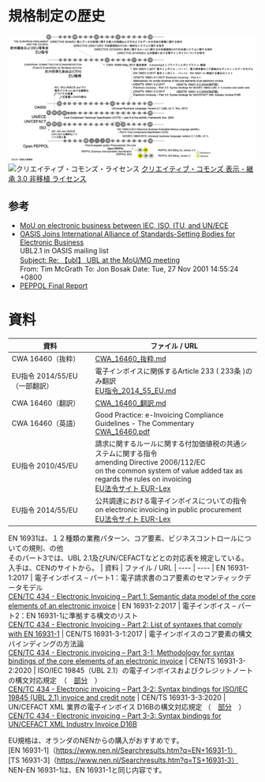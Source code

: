 # 規格制定の歴史
![年表](図/history.png)
![クリエイティブ・コモンズ・ライセンス](https://i.creativecommons.org/l/by-sa/3.0/88x31.png)
[クリエイティブ・コモンズ 表示 - 継承 3.0 非移植 ライセンス](http://creativecommons.org/licenses/by-sa/3.0/deed.ja)
## 参考  
* [MoU on electronic business between IEC, ISO, ITU, and UN/ECE](https://www.itu.int/en/ITU-T/ebusiness/Pages/mou/default.aspx)
* [OASIS Joins International Alliance of Standards-Setting Bodies for Electronic Business](https://www.oasis-open.org/news/pr/oasis-joins-international-alliance-of-standards-setting-bodies-for-electronic-business)  
UBL2.1 in OASIS mailing list  
[Subject: Re: 【ubl】 UBL at the MoU/MG meeting](https://lists.oasis-open.org/archives/ubl/200111/msg00021.html)  
From: Tim McGrath To: Jon Bosak Date: Tue, 27 Nov 2001 14:55:24 +0800  
* [PEPPOL Final Report](https://peppol.eu/wp-content/uploads/2016/08/20121205_PEPPOL_final_report_v2_4_web.pdf)
# 資料
| 資料 | ファイル / URL
| ---- | ----
| CWA 16460（抜粋） | [CWA_16460_抜粋.md](CWA_16460_抜粋.md)
| EU指令 2014/55/EU（一部翻訳） | 電子インボイスに関係するArticle 233 ( 233条 )のみ翻訳<br>[EU指令_2014_55_EU.md](EU指令_2014_55_EU.md])
| CWA 16460（翻訳） | [CWA_16460_翻訳.md](CWA_16460_翻訳.md)
| CWA 16460（英語） | Good Practice: e-Invoicing Compliance Guidelines - The Commentary<br>[CWA_16460.pdf](CWA_16460.pdf)
| EU指令 2010/45/EU | 請求に関するルールに関する付加価値税の共通システムに関する指令<br>amending Directive 2006/112/EC<br>on the common system of value added tax as regards the rules on invoicing<br>[EU法令サイト EUR-Lex](https://eur-lex.europa.eu/legal-content/EN/TXT/PDF/?uri=CELEX:32010L0045&from=EN)
| EU指令 2014/55/EU | 公共調達における電子インボイスについての指令<br>on electronic invoicing in public procurement<br>[EU法令サイト EUR-Lex](https://eur-lex.europa.eu/legal-content/EN/TXT/HTML/?uri=CELEX:32014L0055&from=EN)

EN 16931は、１２種類の業務パターン、コア要素、ビジネスコントロールについての規則、の他  
そのパート3では、UBL 2.1及びUN/CEFACTなどとの対応表を規定している。  
入手は、CENのサイトから。
| 資料 | ファイル / URL
| ---- | ----
| EN 16931-1:2017 | 電子インボイス – パート1：電子請求書のコア要素のセマンティックデータモデル<br>[CEN/TC 434 - Electronic Invoicing – Part 1: Semantic data model of the core elements  of an electronic invoice](https://standards.cen.eu/dyn/www/f?p=204:110:0::::FSP_PROJECT,FSP_ORG_ID:60602,1883209&cs=104E4C4FA3744A8DEA8E98A7B500306FD)
| EN 16931-2:2017 | 電子インボイス – パート2：EN 16931-1に準拠する構文のリスト<br>[CEN/TC 434 - Electronic Invoicing - Part 2: List of syntaxes that comply with EN 16931-1](https://standards.cen.eu/dyn/www/f?p=204:110:0::::FSP_PROJECT:60603&cs=10D168BCA9F3F058F649A272825D6E580)
| CEN/TS 16931-3-1:2017 | 電子インボイスのコア要素の構文バインディングの方法論<br>[CEN/TC 434 - Electronic invoicing – Part 3-1: Methodology for syntax bindings of the core elements of an electronic invoice](https://standards.cen.eu/dyn/www/f?p=204:110:0::::FSP_PROJECT:63739&cs=174FEF71188CFDC66ACA987E63654BEF3)
| CEN/TS 16931-3-2:2020 | ISO/IEC 19845（UBL 2.1）の電子インボイスおよびクレジットノートの構文対応規定　（　[部分](図/TS-16931-3-2.png)　）<br>[CEN/TC 434 - Electronic invoicing – Part 3-2: Syntax bindings for ISO/IEC 19845 (UBL 2.1) invoice and credit note](https://standards.cen.eu/dyn/www/f?p=204:110:0::::FSP_PROJECT:66718&cs=11C6E317DF61446350759AB0B8C0BA78B)
 | CEN/TS 16931-3-3:2020 | UN/CEFACT XML 業界の電子インボイス D16Bの構文対応規定 （　[部分](図/TS-16931-3-3.png)　）<br>[CEN/TC 434 - Electronic invoicing – Part 3-3: Syntax bindings for UN/CEFACT XML Industry Invoice D16B](https://standards.cen.eu/dyn/www/f?p=204:110:0::::FSP_PROJECT:66719&cs=1025C4D8F1D8727856076051C74A8EC14)

EU規格は、オランダのNENからの購入がおすすめです。  
[EN 16931-1]（https://www.nen.nl/Searchresults.htm?q=EN+16931-1）  
[TS 16931-3]（https://www.nen.nl/Searchresults.htm?q=TS+16931-3）  
NEN-EN 16931-1は、EN 16931-1と同じ内容です。  
